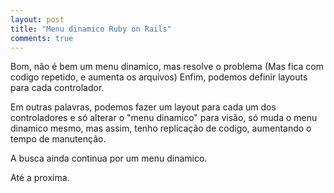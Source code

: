 ```yaml
---
layout: post
title: "Menu dinamico Ruby on Rails"
comments: true
---
```


Bom, não é bem um menu dinamico, mas resolve o problema (Mas fica com codigo repetido, e aumenta os arquivos) Enfim, podemos definir layouts para cada controlador.

Em outras palavras, podemos fazer um layout para cada um dos controladores e só alterar o "menu dinamico" para visão, só muda o menu dinamico mesmo, mas assim, tenho replicação de codigo, aumentando o tempo de manutenção.

A busca ainda continua por um menu dinamico.

Até a proxima.
